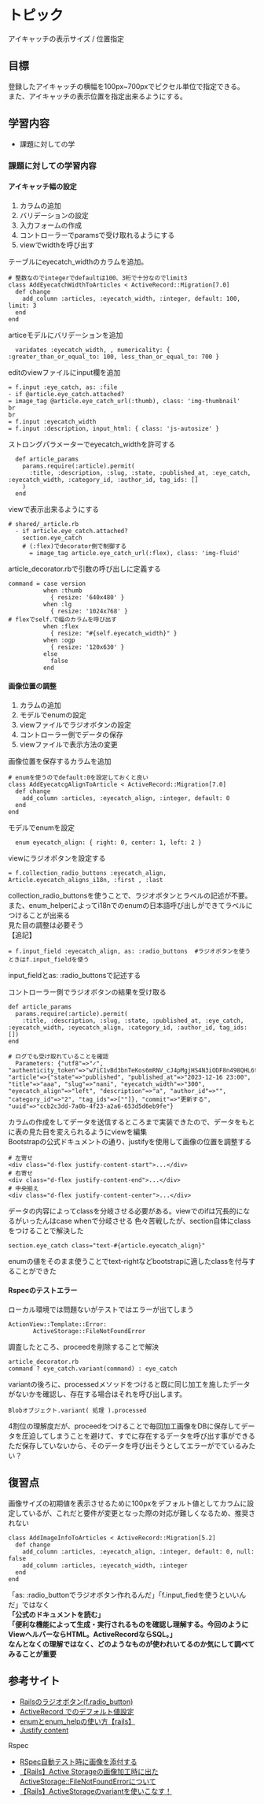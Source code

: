 # トピック
アイキャッチの表示サイズ / 位置指定

## 目標
登録したアイキャッチの横幅を100px~700pxでピクセル単位で指定できる。  
また、アイキャッチの表示位置を指定出来るようにする。

## 学習内容
- 課題に対しての学

### 課題に対しての学習内容

#### アイキャッチ幅の設定

1. カラムの追加
2. バリデーションの設定
3. 入力フォームの作成
4. コントローラーでparamsで受け取れるようにする
5. viewでwidthを呼び出す

テーブルにeyecatch_widthのカラムを追加。
```
# 整数なのでintegerでdefaultは100、3桁で十分なのでlimit3
class AddEyecatchWidthToArticles < ActiveRecord::Migration[7.0]
  def change
    add_column :articles, :eyecatch_width, :integer, default: 100, limit: 3
  end
end
```
articeモデルにバリデーションを追加
```
  varidates :eyecatch_width, , numericality: { :greater_than_or_equal_to: 100, less_than_or_equal_to: 700 }
```
editのviewファイルにinput欄を追加
```
= f.input :eye_catch, as: :file
- if @article.eye_catch.attached?
= image_tag @article.eye_catch_url(:thumb), class: 'img-thumbnail'
br
br
= f.input :eyecatch_width
= f.input :description, input_html: { class: 'js-autosize' }
```
ストロングパラメーターでeyecatch_widthを許可する
```
  def article_params
    params.require(:article).permit(
      :title, :description, :slug, :state, :published_at, :eye_catch, :eyecatch_width, :category_id, :author_id, tag_ids: []
    )
  end
```
viewで表示出来るようにする
```
# shared/_article.rb
  - if article.eye_catch.attached?
    section.eye_catch
    # (:flex)でdecorator側で制御する
      = image_tag article.eye_catch_url(:flex), class: 'img-fluid'
```
article_decorator.rbで引数の呼び出しに定義する
```
command = case version
          when :thumb
            { resize: '640x480' }
          when :lg
            { resize: '1024x768' }
# flexでself.で幅のカラムを呼び出す
          when :flex
            { resize: "#{self.eyecatch_width}" }
          when :ogp
            { resize: '120x630' }
          else
            false
          end
```

#### 画像位置の調整
1. カラムの追加
2. モデルでenumの設定
3. viewファイルでラジオボタンの設定
4. コントローラー側でデータの保存
5. viewファイルで表示方法の変更

画像位置を保存するカラムを追加 
```
# enumを使うのでdefault:0を設定しておくと良い
class AddEyecatcgAlignToArticle < ActiveRecord::Migration[7.0]
  def change
    add_column :articles, :eyecatch_align, :integer, default: 0
  end
end
```
モデルでenumを設定
```
  enum eyecatch_align: { right: 0, center: 1, left: 2 }
```
viewにラジオボタンを設定する
```
= f.collection_radio_buttons :eyecatch_align, Article.eyecatch_aligns_i18n, :first , :last
```
collection_radio_buttonsを使うことで、ラジオボタンとラベルの記述が不要。  
また、enum_helperによってi18nでのenumの日本語呼び出しができてラベルにつけることが出来る  
見た目の調整は必要そう  
【追記】
```
= f.input_field :eyecatch_align, as: :radio_buttons  #ラジオボタンを使うときはf.input_fieldを使う
```
input_fieldとas: :radio_buttonsで記述する
  
コントローラー側でラジオボタンの結果を受け取る  
```
def article_params
  params.require(:article).permit(
    :title, :description, :slug, :state, :published_at, :eye_catch, :eyecatch_width, :eyecatch_align, :category_id, :author_id, tag_ids: [])
end

# ログでも受け取れていることを確認
  Parameters: {"utf8"=>"✓", "authenticity_token"=>"w7iC1vBd3bnTeKos6mRNV_cJ4pMgjHS4N3iODF8n498QHL6t9n9TBnE3T4Bhb7e8RnAsnUk8KPmkZadPKOqIqQ", "article"=>{"state"=>"published", "published_at"=>"2023-12-16 23:00", "title"=>"aaa", "slug"=>"nani", "eyecatch_width"=>"300", "eyecatch_align"=>"left", "description"=>"a", "author_id"=>"", "category_id"=>"2", "tag_ids"=>[""]}, "commit"=>"更新する", "uuid"=>"ccb2c3dd-7a0b-4f23-a2a6-653d5d6eb9fe"}
```
カラムの作成をしてデータを送信するところまで実装できたので、データをもとに表の見た目を変えられるようにviewを編集  
Bootstrapの公式ドキュメントの通り、justifyを使用して画像の位置を調整する
```
# 左寄せ
<div class="d-flex justify-content-start">...</div>
# 右寄せ
<div class="d-flex justify-content-end">...</div>
# 中央揃え
<div class="d-flex justify-content-center">...</div>
```
データの内容によってclassを分岐させる必要がある。viewでのifは冗長的になるがいったんはcase whenで分岐させる
色々苦戦したが、section自体にclassをつけることで解決した
```
section.eye_catch class="text-#{article.eyecatch_align}"
```
enumの値をそのまま使うことでtext-rightなどbootstrapに適したclassを付与することができた  

#### Rspecのテストエラー
ローカル環境では問題ないがテストではエラーが出てしまう
```
ActionView::Template::Error:
       ActiveStorage::FileNotFoundError
```
調査したところ、proceedを削除することで解決
```
article_decorator.rb
command ? eye_catch.variant(command) : eye_catch
```
variantの後ろに、processedメソッドをつけると既に同じ加工を施したデータがないかを確認し、存在する場合はそれを呼び出します。
```
Blobオブジェクト.variant( 処理 ).processed
```
4割位の理解度だが、proceedをつけることで毎回加工画像をDBに保存してデータを圧迫してしまうことを避けて、すでに存在するデータを呼び出す事ができる  
ただ保存していないから、そのデータを呼び出そうとしてエラーがでているみたい？

## 復習点
画像サイズの初期値を表示させるために100pxをデフォルト値としてカラムに設定しているが、これだと要件が変更となった際の対応が難しくなるため、推奨されない
```
class AddImageInfoToArticles < ActiveRecord::Migration[5.2]
  def change
    add_column :articles, :eyecatch_align, :integer, default: 0, null: false
    add_column :articles, :eyecatch_width, :integer
  end
end
```
「as: :radio_buttonでラジオボタン作れるんだ」「f.input_fiedを使うといいんだ」ではなく  
**「公式のドキュメントを読む」  
「便利な機能によって生成・実行されるものを確認し理解する。今回のようにViewヘルパーならHTML。ActiveRecordならSQL。」  
なんとなくの理解ではなく、どのようなものが使われいてるのか気にして調べてみることが重要**

## 参考サイト
- [Railsのラジオボタン(f.radio_button)](https://qiita.com/dawn_628/items/944c79b06299a35b5225)
- [ActiveRecord でのデフォルト値設定](https://www.google.com/?hl=ja)
- [enumとenum_helpの使い方【rails】](https://qiita.com/kikikikimorimori/items/353f69e31b42e85b9c29)
- [Justify content](https://getbootstrap.jp/docs/5.3/utilities/flex/)

Rspec
- [RSpec自動テスト時に画像を添付する](https://zm.hateblo.jp/entry/2020/10/16/200313)
- [【Rails】Active Storageの画像加工時に出たActiveStorage::FileNotFoundErrorについて](https://zenn.dev/meimei_kr/articles/50138b90cbdde8)
- [【Rails】ActiveStorageのvariantを使いこなす！](https://prograshi.com/framework/rails/active-storage_variant/)